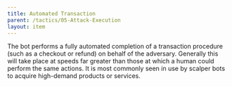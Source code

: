 ```yaml
---
title: Automated Transaction
parent: /tactics/05-Attack-Execution
layout: item
---
```


<p>The bot performs a fully automated completion of a transaction procedure (such as a checkout or refund) on behalf of the adversary. Generally this will take place at speeds far greater than those at which a human could perform the same actions. It is most commonly seen in use by scalper bots to acquire high-demand products or services.</p>
